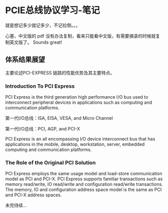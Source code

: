 
# PCIE总线协议学习-笔记

就是想记多少就记多少，不记拉倒。。。

心塞，中文版的 pdf 没有办法复制，看来只能看中文版，有需要摘录的时候就复制英文版了。 Sounds great!

## 体系结果展望

主要论述PCI-EXPRESS 链路的性能优势及其主要特点。

### Introduction To PCI Express

PCI Express is the third generation high performance I/O bus used to interconnect peripheral devices in applications such as computing and communication
platforms.

第一代I/O总线：ISA, EISA, VESA, and Micro Channel

第一代I/O总线：PCI, AGP, and PCI-X

PCI Express is an all encompassing I/O device interconnect bus that has applications in the mobile, desktop, workstation, server, embedded computing and
communication platforms.

### The Role of the Original PCI Solution

PCI Express employs the same usage model and load-store communication model as PCI and PCI-X. PCI Express supports familiar transactions
such as memory read/write, IO read/write and configuration read/write transactions. The memory, IO and configuration address space model is the same as
PCI and PCI-X address spaces.

未完待续...

